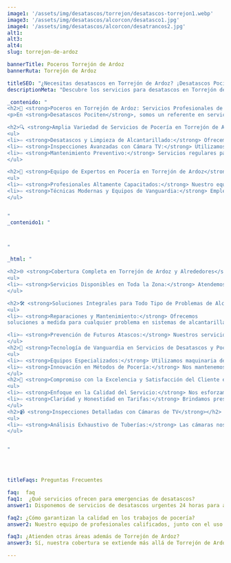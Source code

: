 ```yaml
---
image1: '/assets/img/desatascos/torrejon/desatascos-torrejon1.webp'
image3: '/assets/img/desatascos/alcorcon/desatasco1.jpg'
image4: '/assets/img/desatascos/alcorcon/desatrancos2.jpg'
alt1: 
alt3:
alt4:
slug: torrejon-de-ardoz

bannerTitle: Poceros Torrejón de Ardoz
bannerRuta: Torrejón de Ardoz

titleSEO: "¿Necesitas desatascos en Torrejón de Ardoz? ¡Desatascos Pociten al rescate!"
descriptionMeta: "Descubre los servicios para desatascos en Torrejón de Ardoz que ofrece Desatascos Pociten, fontaneros, obras de pocería, inspección con cámara, limpieza fosas sépticas"

_contenido: "
<h2>🚧 <strong>Poceros en Torrejón de Ardoz: Servicios Profesionales de Desatascos con Pociten</strong></h2>
<p>En <strong>Desatascos Pociten</strong>, somos un referente en servicios de pocería en Torrejón de Ardoz, proporcionando soluciones integrales para desatascos, mantenimiento y reparación de sistemas de alcantarillado. Nuestros expertos están equipados con tecnología avanzada para atender cualquier necesidad en pocería y desatascos.</p>

<h2>🔍 <strong>Amplia Variedad de Servicios de Pocería en Torrejón de Ardoz</strong></h2>
<ul>
<li>⇨ <strong>Desatascos y Limpieza de Alcantarillado:</strong> Ofrecemos desatascos eficientes y mantenimiento preventivo para alcantarillados y tuberías.</li><br>
<li>⇨ <strong>Inspecciones Avanzadas con Cámara TV:</strong> Utilizamos cámaras de alta tecnología para diagnósticos precisos en sistemas de alcantarillado.</li><br>
<li>⇨ <strong>Mantenimiento Preventivo:</strong> Servicios regulares para prevenir atascos y garantizar el funcionamiento óptimo del sistema.</li><br>
</ul>

<h2>👷 <strong>Equipo de Expertos en Pocería en Torrejón de Ardoz</strong></h2>
<ul>
<li>⇨ <strong>Profesionales Altamente Capacitados:</strong> Nuestro equipo cuenta con la experiencia y el conocimiento para ofrecer soluciones eficaces.</li><br>
<li>⇨ <strong>Técnicas Modernas y Equipos de Vanguardia:</strong> Empleamos las mejores prácticas y tecnologías actuales en todos nuestros servicios.</li><br>
</ul>


"
_contenido1: "



"

_html: "

<h2>🌐 <strong>Cobertura Completa en Torrejón de Ardoz y Alrededores</strong></h2>
<ul>
<li>⇨ <strong>Servicios Disponibles en Toda la Zona:</strong> Atendemos tanto en Torrejón de Ardoz como en localidades vecinas, ofreciendo una amplia cobertura.</li><br>
</ul>

<h2>🛠️ <strong>Soluciones Integrales para Todo Tipo de Problemas de Alcantarillado</strong></h2>
<ul>
<li>⇨ <strong>Reparaciones y Mantenimiento:</strong> Ofrecemos
soluciones a medida para cualquier problema en sistemas de alcantarillado y desagües.</li><br>

<li>⇨ <strong>Prevención de Futuros Atascos:</strong> Nuestros servicios están diseñados para mantener su sistema en óptimas condiciones y evitar problemas futuros.</li><br>
</ul>
<h2>🚚 <strong>Tecnología de Vanguardia en Servicios de Desatascos y Pocería</strong></h2>
<ul>
<li>⇨ <strong>Equipos Especializados:</strong> Utilizamos maquinaria de última generación para desatascos efectivos y rápidos.</li><br>
<li>⇨ <strong>Innovación en Métodos de Pocería:</strong> Nos mantenemos actualizados con las técnicas más avanzadas en el sector.</li><br>
</ul>
<h2>💼 <strong>Compromiso con la Excelencia y Satisfacción del Cliente en Torrejón de Ardoz</strong></h2>
<ul>
<li>⇨ <strong>Enfoque en la Calidad del Servicio:</strong> Nos esforzamos por superar las expectativas de nuestros clientes, ofreciendo un servicio excepcional.</li><br>
<li>⇨ <strong>Claridad y Honestidad en Tarifas:</strong> Brindamos presupuestos transparentes y justos, sin costes ocultos.</li><br>
</ul>
<h2>📹 <strong>Inspecciones Detalladas con Cámaras de TV</strong></h2>
<ul>
<li>⇨ <strong>Análisis Exhaustivo de Tuberías:</strong> Las cámaras nos permiten identificar rápidamente la causa de los problemas y planificar soluciones efectivas.</li><br>
</ul>


"




titleFaqs: Preguntas Frecuentes

faq:  faq
faq1:  ¿Qué servicios ofrecen para emergencias de desatascos?
answer1: Disponemos de servicios de desatascos urgentes 24 horas para atender cualquier emergencia en Torrejón de Ardoz.

faq2: ¿Cómo garantizan la calidad en los trabajos de pocería?
answer2: Nuestro equipo de profesionales calificados, junto con el uso de tecnología avanzada, nos permite garantizar la calidad y eficacia en todos nuestros servicios

faq3: ¿Atienden otras áreas además de Torrejón de Ardoz?
answer3: Sí, nuestra cobertura se extiende más allá de Torrejón de Ardoz, atendiendo también en las localidades cercanas y en toda la región.

---
```

